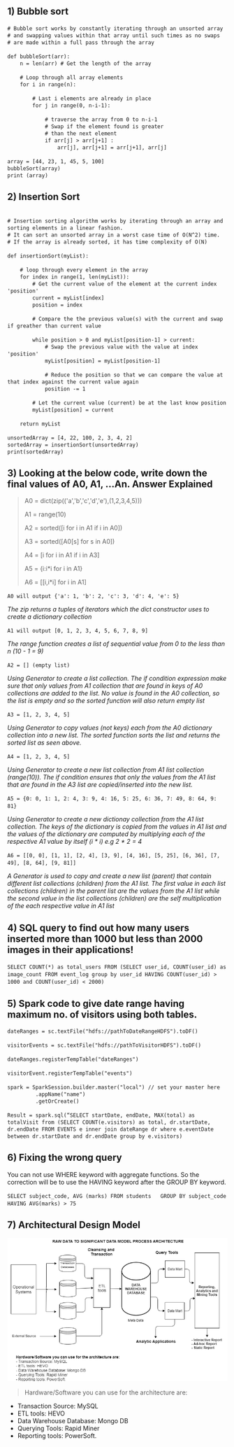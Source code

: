 ## 1) Bubble sort
```
# Bubble sort works by constantly iterating through an unsorted array 
# and swapping values within that array until such times as no swaps 
# are made within a full pass through the array

def bubbleSort(arr): 
    n = len(arr) # Get the length of the array

    # Loop through all array elements 
    for i in range(n): 
  
        # Last i elements are already in place 
        for j in range(0, n-i-1): 
  
            # traverse the array from 0 to n-i-1 
            # Swap if the element found is greater 
            # than the next element 
            if arr[j] > arr[j+1] : 
                arr[j], arr[j+1] = arr[j+1], arr[j] 

array = [44, 23, 1, 45, 5, 100]
bubbleSort(array)
print (array)
```

## 2) Insertion Sort
```

# Insertion sorting algorithm works by iterating through an array and sorting elements in a linear fashion.
# It can sort an unsorted array in a worst case time of O(N^2) time.
# If the array is already sorted, it has time complexity of O(N) 

def insertionSort(myList):
    
    # loop through every element in the array
    for index in range(1, len(myList)):
        # Get the current value of the element at the current index 'position'
        current = myList[index] 
        position = index

        # Compare the the previous value(s) with the current and swap if greather than current value 

        while position > 0 and myList[position-1] > current:
            # Swap the previous value with the value at index 'position'
            myList[position] = myList[position-1]
            
            # Reduce the position so that we can compare the value at that index against the current value again
            position -= 1
        
        # Let the current value (current) be at the last know position
        myList[position] = current

    return myList

unsortedArray = [4, 22, 100, 2, 3, 4, 2]
sortedArray = insertionSort(unsortedArray)
print(sortedArray)
```

## 3) Looking at the below code, write down the final values of A0, A1, ...An. Answer Explained
>A0 = dict(zip(('a','b','c','d','e'),(1,2,3,4,5)))
>
>A1 = range(10)
>
>A2 = sorted([i for i in A1 if i in A0])
>
>A3 = sorted([A0[s] for s in A0])
>
>A4 = [i for i in A1 if i in A3]
>
>A5 = {i:i*i for i in A1}
>
>A6 = [[i,i*i] for i in A1]


`A0 will output {'a': 1, 'b': 2, 'c': 3, 'd': 4, 'e': 5}`

_The zip returns a tuples of iterators which the dict constructor uses to create a dictionary collection_


`A1 will output [0, 1, 2, 3, 4, 5, 6, 7, 8, 9]`

_The range function creates a list of sequential value from 0 to the less than n (10 - 1 = 9)_

`A2 = [] (empty list)`

_Using Generator to create a list collection. The *if* condition expression make sure that only values from A1 collection that are found in keys of A0 collections are added to the list. No value is found in the A0 collection, so the list is empty and so the sorted function will also return empty list_

`A3 = [1, 2, 3, 4, 5]`

_Using Generator to copy values (not keys) each from the A0 dictionary collection into a new list. The sorted function sorts the list and returns the sorted list as seen above._


`A4 = [1, 2, 3, 4, 5]`

_Using Generator to create a new list collection from A1 list collection (range(10)). The *if* condition ensures that only the values from the A1 list that are found in the A3 list are copied/inserted into the new list._


`A5 = {0: 0, 1: 1, 2: 4, 3: 9, 4: 16, 5: 25, 6: 36, 7: 49, 8: 64, 9: 81}`

_Using Generator to create a new dictionay collection from the A1 list collection. The keys of the dictionary is copied from the values in A1 list and the values of the dictionary are computed by multiplying each of the respective A1 value by itself (i * i) e.g 2 * 2 = 4_


`A6 = [[0, 0], [1, 1], [2, 4], [3, 9], [4, 16], [5, 25], [6, 36], [7, 49], [8, 64], [9, 81]]`

_A Generator is used to copy and create a new list (parent) that contain different list collections (children) from the A1 list. The first value in each list collections (children) in the parent list are the values from the A1 list while the second value in the list collections (children) are the self multiplication of the each respective value in A1 list_

## 4) SQL query to find out how many users inserted more than 1000 but less than 2000 images in their applications!

`SELECT COUNT(*) as total_users FROM (SELECT user_id, COUNT(user_id) as image_count FROM event_log group by user_id HAVING COUNT(user_id) > 1000 and COUNT(user_id) < 2000)`



## 5) Spark code to give date range having maximum no. of visitors using both tables.

```
dateRanges = sc.textFile("hdfs://pathToDateRangeHDFS").toDF()

visitorEvents = sc.textFile("hdfs://pathToVisitorHDFS").toDF()

dateRanges.registerTempTable("dateRanges")

visitorEvent.registerTempTable("events")

spark = SparkSession.builder.master("local") // set your master here
  	     .appName("name")
  	     .getOrCreate()

Result = spark.sql(“SELECT startDate, endDate, MAX(total) as totalVisit from (SELECT COUNT(e.visitors) as total, dr.startDate, dr.endDate FROM EVENTS e inner join dateRange dr where e.eventDate between dr.startDate and dr.endDate group by e.visitors)
```

## 6) Fixing the wrong query
You can not use WHERE keyword with aggregate functions. So the correction will be to use the HAVING keyword after the GROUP BY keyword.

`SELECT subject_code, AVG (marks) FROM students  
GROUP BY subject_code HAVING AVG(marks) > 75`

## 7) Architectural Design Model

![Architectural Design Model](model.png)

> Hardware/Software you can use for the architecture are:
- Transaction Source: MySQL
- ETL tools: HEVO
- Data Warehouse Database: Mongo DB
- Querying Tools: Rapid Miner
- Reporting tools: PowerSoft.

